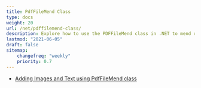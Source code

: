 ```yaml
---
title: PdfFileMend Class
type: docs
weight: 20
url: /net/pdffilemend-class/
description: Explore how to use the PDFFileMend class in .NET to mend damaged PDF files using Aspose.PDF.
lastmod: "2021-06-05"
draft: false
sitemap:
    changefreq: "weekly"
    priority: 0.7
---
```


- [Adding Images and Text using PdfFileMend class](/pdf/net/adding-images-and-text-using-pdffilemend-class/)
